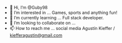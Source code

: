 - 👋 Hi, I’m @Guby98
- 👀 I’m interested in ... Games, sports and anything fun!
- 🌱 I’m currently learning ... Full stack developer.
- 💞️ I’m looking to collaborate on ...
- 📫 How to reach me ... social media Agustín Kieffer / kiefferagustin@gmail.com

<!---
Guby98/Guby98 is a ✨ special ✨ repository because its `README.md` (this file) appears on your GitHub profile.
You can click the Preview link to take a look at your changes.
--->
